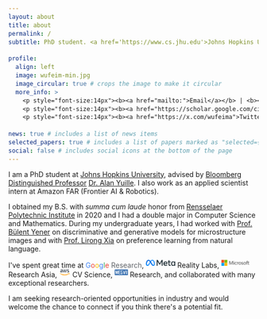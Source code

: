 ```yaml
---
layout: about
title: about
permalink: /
subtitle: PhD student. <a href='https://www.cs.jhu.edu'>Johns Hopkins University</a>.

profile:
  align: left
  image: wufeim-min.jpg
  image_circular: true # crops the image to make it circular
  more_info: >
    <p style="font-size:14px"><b><a href="mailto:">Email</a></b> | <b><a href="assets/pdf/wufeima_241221.pdf">CV</a></b></p> <br>
    <p style="font-size:14px"><b><a href="https://scholar.google.com/citations?user=mYkvHdIAAAAJ">Google Scholar</a></b></p> <br>
    <p style="font-size:14px"><b><a href="https://x.com/wufeima">Twitter</a></b>

news: true # includes a list of news items
selected_papers: true # includes a list of papers marked as "selected={true}"
social: false # includes social icons at the bottom of the page
---
```


I am a PhD student at [Johns Hopkins University](https://www.jhu.edu), advised by [Bloomberg Distinguished Professor](https://en.wikipedia.org/wiki/Bloomberg_Distinguished_Professorships) [Dr. Alan Yuille](https://www.cs.jhu.edu/~ayuille/). I also work as an applied scientist intern at Amazon FAR (Frontier AI & Robotics).

I obtained my B.S. with <i>summa cum laude</i> honor from [Rensselaer Polytechnic Institute](https://rpi.edu) in 2020 and I had a double major in Computer Science and Mathematics. During my undergraduate years, I had worked with [Prof. Bülent Yener](https://www.cs.rpi.edu/~yener/) on discriminative and generative models for microstructure images and with [Prof. Lirong Xia](https://www.cs.rpi.edu/~xial/) on preference learning from natural language.

I've spent great time at <span><span style="color: #4285F4">G</span><span style="color: #EA4335">o</span><span style="color: #FBBC05">o</span><span style="color: #4285F4">g</span><span style="color: #34A853">l</span><span style="color: #EA4335">e</span> <span style="color:#5f6368">Research</span></span>, <span><img src="assets/img/meta.svg.png" style="height: 12px; margin-bottom: 4px"> Reality Labs</span>, <span><img src="assets/img/microsoft.svg.png" style="height: 12px; margin-bottom: 4px"> Research Asia</span>, <span><img src="assets/img/aws.png" style="height: 12px; margin-bottom: 4px"> CV Science</span>, <span><img src="assets/img/megvii.png" style="height: 12px; margin-bottom: 4px"> Research</span>, and collaborated with many exceptional researchers.

I am seeking research-oriented opportunities in industry and would welcome the chance to connect if you think there's a potential fit.
